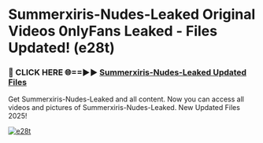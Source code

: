 # Summerxiris-Nudes-Leaked Original Videos 0nlyFans Leaked - Files Updated! (e28t)

<h3>🔴 CLICK HERE 🌐==►► <a href="https://tinyurl.com/52m3yx9h" rel="nofollow">Summerxiris-Nudes-Leaked Updated Files</a></h3>

Get Summerxiris-Nudes-Leaked and all content. Now you can access all videos and pictures of Summerxiris-Nudes-Leaked. New Updated Files 2025!

[![e28t](https://i.imgur.com/TnHtlc8.gif)](https://tinyurl.com/52m3yx9h)

